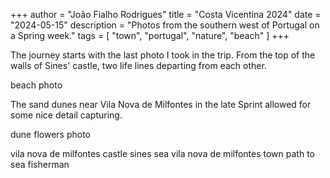 +++
author = "João Fialho Rodrigues"
title = "Costa Vicentina 2024"
date = "2024-05-15"
description = "Photos from the southern west of Portugal on a Spring week."
tags = [
    "town", "portugal", "nature", "beach"
]
+++

The journey starts with the last photo I took in the trip. From the top of the walls of Sines' castle, two life lines departing from each other.

beach photo

The sand dunes near Vila Nova de Milfontes in the late Sprint allowed for some nice detail capturing.

dune flowers photo

vila nova de milfontes castle
sines sea
vila nova de milfontes town
path to sea
fisherman